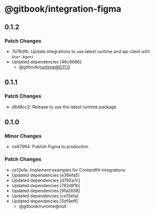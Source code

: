 # @gitbook/integration-figma

## 0.1.2

### Patch Changes

-   7d76dfb: Update integrations to use latest runtime and api client with `User-Agent`
-   Updated dependencies [46c9686]
    -   @gitbook/runtime@0.11.0

## 0.1.1

### Patch Changes

-   d648cc2: Release to use the latest runtime package

## 0.1.0

### Minor Changes

-   ce67964: Publish Figma to production

### Patch Changes

-   ce12efa: Implement examples for ContentKit integrations
-   Updated dependencies [e36efa5]
-   Updated dependencies [d762a7c]
-   Updated dependencies [782d91b]
-   Updated dependencies [9fa2838]
-   Updated dependencies [ce12efa]
-   Updated dependencies [5df9eff]
    -   @gitbook/runtime@null
